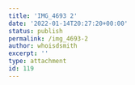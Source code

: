 ```yaml
---
title: 'IMG_4693 2'
date: '2022-01-14T20:27:20+00:00'
status: publish
permalink: /img_4693-2
author: whoisdsmith
excerpt: ''
type: attachment
id: 119
---
```

<!DOCTYPE html PUBLIC "-//W3C//DTD HTML 4.0 Transitional//EN" "http://www.w3.org/TR/REC-html40/loose.dtd">
<?xml encoding="UTF-8">
